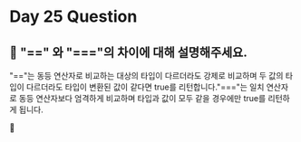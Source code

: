 # Day 25 Question



## :memo: "==" 와 "==="의 차이에 대해 설명해주세요.

"=="는 동등 연산자로 비교하는 대상의 타입이 다르더라도 강제로 비교하며 두 값의 타입이 다르더라도 타입이 변환된 값이 같다면 true를 리턴합니다."==="는 일치 연산자로 동등 연산자보다 엄격하게 비교하며 타입과 값이 모두 같을 경우에만 true를 리턴하게 됩니다.

:rocket:

